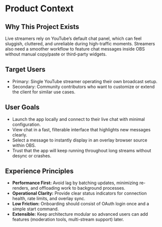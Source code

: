 # Product Context

## Why This Project Exists
Live streamers rely on YouTube’s default chat panel, which can feel sluggish, cluttered, and unreliable during high-traffic moments. Streamers also need a smoother workflow to feature chat messages inside OBS without manual copy/paste or third-party widgets.

## Target Users
- Primary: Single YouTube streamer operating their own broadcast setup.
- Secondary: Community contributors who want to customize or extend the client for similar use cases.

## User Goals
- Launch the app locally and connect to their live chat with minimal configuration.
- View chat in a fast, filterable interface that highlights new messages clearly.
- Select a message to instantly display in an overlay browser source within OBS.
- Trust that the app will keep running throughout long streams without desync or crashes.

## Experience Principles
- **Performance First:** Avoid lag by batching updates, minimizing re-renders, and offloading work to background processes.
- **Operational Clarity:** Provide clear status indicators for connection health, rate limits, and overlay sync.
- **Low Friction:** Onboarding should consist of OAuth login once and a simple start command.
- **Extensible:** Keep architecture modular so advanced users can add features (moderation tools, multi-stream support) later.
